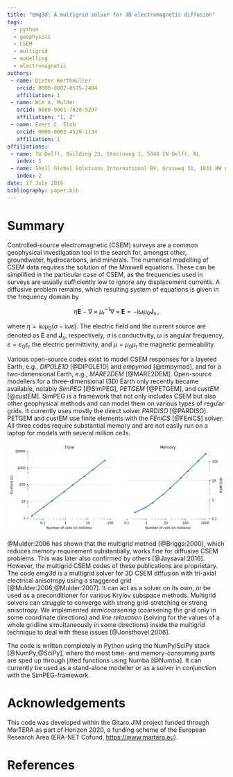 ```yaml
---
title: "emg3d: A multigrid solver for 3D electromagnetic diffusion"
tags:
  - python
  - geophysics
  - CSEM
  - multigrid
  - modelling
  - electromagnetic
authors:
 - name: Dieter Werthmüller
   orcid: 0000-0002-8575-2484
   affiliation: 1
 - name: Wim A. Mulder
   orcid: 0000-0001-7020-9297
   affiliation: "1, 2"
 - name: Evert C. Slob
   orcid: 0000-0002-4529-1134
   affiliation: 1
affiliations:
 - name: TU Delft, Building 23, Stevinweg 1, 5048 CN Delft, NL
   index: 1
 - name: Shell Global Solutions International BV, Grasweg 31, 1031 HW Amsterdam, NL
   index: 2
date: 17 July 2019
bibliography: paper.bib
---
```


# Summary

Controlled-source electromagnetic (CSEM) surveys are a common geophysical
investigation tool in the search for, amongst other, groundwater, hydrocarbons,
and minerals. The numerical modelling of CSEM data requires the solution of the
Maxwell equations. These can be simplified in the particular case of CSEM, as
the frequencies used in surveys are usually sufficiently low to ignore any
displacement currents. A diffusive problem remains, which resulting system of
equations is given in the frequency domain by

$$ \eta \mathbf{E} - \nabla \times \mu_\mathrm{r}^{-1} \nabla \times \mathbf{E}
= -\mathrm{i}\omega\mu_0\mathbf{J}_\mathrm{s} \, ,$$

where $\eta = \mathrm{i}\omega \mu_0(\sigma - \mathrm{i}\omega\varepsilon)$.
The electric field and the current source are denoted as $\mathbf{E}$ and
$\mathbf{J}_\mathrm{s}$, respectively, $\sigma$ is conductivity, $\omega$ is
angular frequency, $\varepsilon=\varepsilon_0\varepsilon_\mathrm{r}$ the
electric permittivity, and $\mu=\mu_0\mu_\mathrm{r}$ the magnetic permeability.

Various open-source codes exist to model CSEM responses for a layered Earth,
e.g., *DIPOLE1D* [@DIPOLE1D] and *empymod* [@empymod], and for a
two-dimensional Earth, e.g., *MARE2DEM* [@MARE2DEM]. Open-source modellers for
a three-dimensional (3D) Earth only recently became available, notably *SimPEG*
[@SimPEG], *PETGEM* [@PETGEM], and *custEM* [@custEM]. SimPEG is a framework
that not only includes CSEM but also other geophysical methods and can model
them on various types of regular grids. It currently uses mostly the direct
solver *PARDISO* [@PARDISO]. PETGEM and custEM use finite elements with the
*FEniCS* [@FEniCS] solver. All three codes require substantial memory and are
not easily run on a laptop for models with several million cells.

![Example showing the optimal scaling of emg3d for both runtime and memory consumption. Here for a homogeneous fullspace of 1 S/m and a frequency of 1 Hz.](paper.png)

@Mulder:2006 has shown that the multigrid method [@Briggs:2000], which reduces
memory requirement substantially, works fine for diffusive CSEM problems. This
was later also confirmed by others [@Jaysaval:2016]. However, the multigrid
CSEM codes of these publications are proprietary. The code *emg3d* is a
multigrid solver for 3D CSEM diffusion with tri-axial electrical anisotropy
using a staggered grid [@Mulder:2006;@Mulder:2007]. It can act as a solver on
its own, or be used as a preconditioner for various Krylov subspace methods.
Multigrid solvers can struggle to converge with strong grid-stretching or
strong anisotropy. We implemented *semicoarsening* (coarsening the grid only in
some coordinate directions) and *line relaxation* (solving for the values of a
whole gridline simultaneously in some directions) inside the multigrid
technique to deal with these issues [@Jonsthovel:2006].

The code is written completely in Python using the NumPy/SciPy stack
[@NumPy;@SciPy], where the most time- and memory-consuming parts are sped up
through jitted functions using Numba [@Numba]. It can currently be used as a
stand-alone modeller or as a solver in conjunction with the SimPEG-framework.


# Acknowledgements

This code was developed within the Gitaro.JIM project funded through MarTERA as
part of Horizon 2020, a funding scheme of the European Research Area (ERA-NET
Cofund, https://www.martera.eu).

# References
